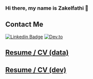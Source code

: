 ### Hi there, my name is Zakelfathi 👋

## Contact Me

[![Linkedin Badge](https://img.shields.io/badge/-Zakelfathi-blue?&style=flat&logoColor=white&color=6aa6f8&logo=Linkedin&logoColor=white&link=https://www.linkedin.com/in/zakelfathi/)](https://www.linkedin.com/in/zakelfathi/) 
[![Dev.to](https://img.shields.io/badge/elfathi.me-0A0A0A?style=social&logo=mywebsite&style=flat&logoColor=white)](https://elfathi.me/)


## [Resume / CV (data)](https://docdro.id/yzZEia6)

## [Resume / CV (dev)](https://docdro.id/UHFSAHT)
